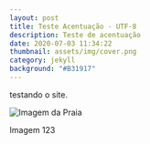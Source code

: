 ```yaml
---
layout: post
title: Teste Acentuação - UTF-8
description: Teste de acentuação
date: 2020-07-03 11:34:22
thumbnail: assets/img/cover.png
category: jekyll
background: "#B31917"
---
```

testando o site.



![Imagem da Praia](assets/img/ocean.jpg "Praia")

Imagem 123